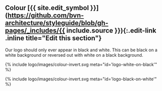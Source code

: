 ## Colour [{{ site.edit_symbol }}](https://github.com/bvn-architecture/styleguide/blob/gh-pages/_includes/{{ include.source }}){:.edit-link .inline title="Edit this section"}

Our logo should only ever appear in black and white. This can be black on a white background or reversed out with white on a black background.

{% include logo/images/colour-invert.svg meta="id='logo-white-on-black'" %}

{% include logo/images/colour-invert.svg meta="id='logo-black-on-white'" %}
